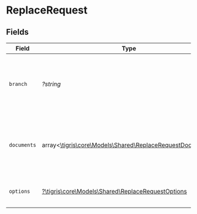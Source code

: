 # ReplaceRequest


## Fields

| Field                                                                                                       | Type                                                                                                        | Required                                                                                                    | Description                                                                                                 |
| ----------------------------------------------------------------------------------------------------------- | ----------------------------------------------------------------------------------------------------------- | ----------------------------------------------------------------------------------------------------------- | ----------------------------------------------------------------------------------------------------------- |
| `branch`                                                                                                    | *?string*                                                                                                   | :heavy_minus_sign:                                                                                          | Optionally specify a database branch name to perform operation on                                           |
| `documents`                                                                                                 | array<[\tigris\core\Models\Shared\ReplaceRequestDocuments](../../Models/Shared/ReplaceRequestDocuments.md)> | :heavy_minus_sign:                                                                                          | Array of documents to be replaced. Each document is a JSON object.                                          |
| `options`                                                                                                   | [?\tigris\core\Models\Shared\ReplaceRequestOptions](../../Models/Shared/ReplaceRequestOptions.md)           | :heavy_minus_sign:                                                                                          | Additional options for replace requests.                                                                    |